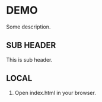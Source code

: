 # DEMO

Some description.

## SUB HEADER

This is sub header.

## LOCAL

1. Open index.html in your browser.